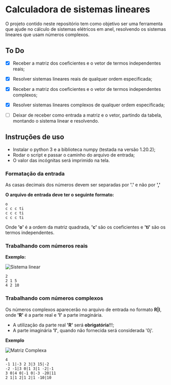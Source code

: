 # Calculadora de sistemas lineares

O projeto contido neste repositório tem como objetivo ser uma ferramenta que ajude
no cálculo de sistemas elétricos em anel, resolvendo os sistemas lineares que usam números complexos.

## To Do

- [X] Receber a matriz dos coeficientes e o vetor de termos independentes reais;
- [X] Resolver sistemas lineares reais de qualquer ordem especificada;
- [X] Receber a matriz dos coeficientes e o vetor de termos independentes complexos;
- [X] Resolver sistemas lineares complexos de qualquer ordem especificada;
- [ ] Deixar de receber como entrada a matriz e o vetor, partindo da tabela, montando o sistema linear e resolvendo.


## Instruções de uso

- Instalar o python 3 e a biblioteca numpy (testada na versão 1.20.2);
- Rodar o script e passar o caminho do arquivo de entrada;
- O valor das incógnitas será imprimido na tela.

### Formatação da entrada

As casas decimais dos números devem ser separadas por **'.'** e não por **','**

**O arquivo de entrada deve ter o seguinte formato:**

```
o
c c c ti
c c c ti
c c c ti
```

Onde **'o'** é a ordem da matriz quadrada, **'c'** são os coeficientes e **'ti'** são os termos independentes.

### Trabalhando com números reais


**Exemplo:**

![Sistema linear](https://www.todoestudo.com.br/wp-content/uploads/2020/05/sistema-linear-3.png)

```
2
2 1 5
4 2 10
```

### Trabalhando com números complexos

Os números complexos aparecerão no arquivo de entrada no formato **R|I**, onde
**'R'** é a parte real e **'I'** a parte imaginária.

- A utilização da parte real **'R'** será **obrigatória**!!!; 
- A parte imaginária **'I'**, quando não fornecida será considerada '0j'. 

**Exemplo**

![Matriz Complexa](https://climserv.ipsl.polytechnique.fr/documentation/idl_help/images/Linear_Systems-21.jpg)

```
4
-1 1|-3 2 3|3 15|-2
-2 -1|3 0|1 3|1 -2|-1
3 0|4 0|-1 0|-3 -20|11
2 1|1 2|1 2|1 -10|10  

```